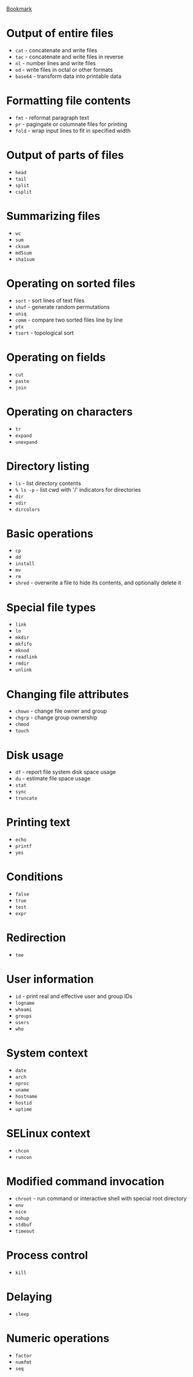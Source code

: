 [Bookmark](https://www.gnu.org/software/coreutils/manual/coreutils.html#Target-directory)

# Output of entire files
- `cat` - concatenate and write files
- `tac` - concatenate and write files in reverse
- `nl` - number lines and write files
- `od` - write files in octal or other formats
- `base64` - transform data into printable data

# Formatting file contents
- `fmt` - reformat paragraph text
- `pr` - pagingate or columnate files for printing
- `fold` - wrap input lines to fit in specified width

# Output of parts of files
- `head`
- `tail`
- `split`
- `csplit`

# Summarizing files
- `wc`
- `sum`
- `cksum`
- `md5sum`
- `sha1sum`

# Operating on sorted files
- `sort` - sort lines of text files
- `shuf` - generate random permutations
- `uniq`
- `comm` - compare two sorted files line by line
- `ptx`
- `tsort` - topological sort

# Operating on fields
- `cut`
- `paste`
- `join`

# Operating on characters
- `tr`
- `expand`
- `unexpand`

# Directory listing
- `ls` - list directory contents
- `% ls -p` - list cwd with '/' indicators for directories
- `dir`
- `vdir`
- `dircolors`

# Basic operations
- `cp`
- `dd`
- `install`
- `mv`
- `rm`
- `shred` - overwrite a file to hide its contents, and optionally delete it

# Special file types
- `link`
- `ln`
- `mkdir`
- `mkfifo`
- `mknod`
- `readlink`
- `rmdir`
- `unlink`

# Changing file attributes
- `chown` - change file owner and group
- `chgrp` - change group ownership
- `chmod`
- `touch`

# Disk usage
- `df` - report file system disk space usage
- `du` - estimate file space usage
- `stat`
- `sync`
- `truncate`

# Printing text
- `echo`
- `printf`
- `yes`

# Conditions
- `false`
- `true`
- `test`
- `expr`

# Redirection
- `tee`

# User information
- `id` - print real and effective user and group IDs
- `logname`
- `whoami`
- `groups`
- `users`
- `who`

# System context
- `date`
- `arch`
- `nproc`
- `uname`
- `hostname`
- `hostid`
- `uptime`

# SELinux context
- `chcon`
- `runcon`

# Modified command invocation
- `chroot` - run command or interactive shell with special root directory
- `env`
- `nice`
- `nohup`
- `stdbuf`
- `timeout`

# Process control
- `kill`

# Delaying
- `sleep`

# Numeric operations
- `factor`
- `numfmt`
- `seq`
